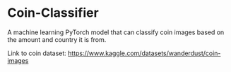 # Coin-Classifier
A machine learning PyTorch model that can classify coin images based on the amount and country it is from. 

Link to coin dataset:
https://www.kaggle.com/datasets/wanderdust/coin-images
